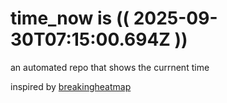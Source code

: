 # time_now is (( 2025-09-30T07:15:00.694Z ))

an automated repo that shows the currnent time

inspired by [breakingheatmap](https://github.com/breakingheatmap/breakingheatmap)